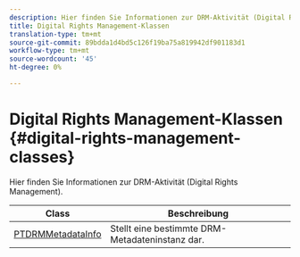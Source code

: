 ```yaml
---
description: Hier finden Sie Informationen zur DRM-Aktivität (Digital Rights Management).
title: Digital Rights Management-Klassen
translation-type: tm+mt
source-git-commit: 89bdda1d4bd5c126f19ba75a819942df901183d1
workflow-type: tm+mt
source-wordcount: '45'
ht-degree: 0%

---
```



# Digital Rights Management-Klassen {#digital-rights-management-classes}

Hier finden Sie Informationen zur DRM-Aktivität (Digital Rights Management).

| **Class** | **Beschreibung** |
|---|---|
| [PTDRMMetadataInfo](https://help.adobe.com/en_US/primetime/api/psdk/appledoc/Classes/PTDRMMetadataInfo.html) | Stellt eine bestimmte DRM-Metadateninstanz dar. |